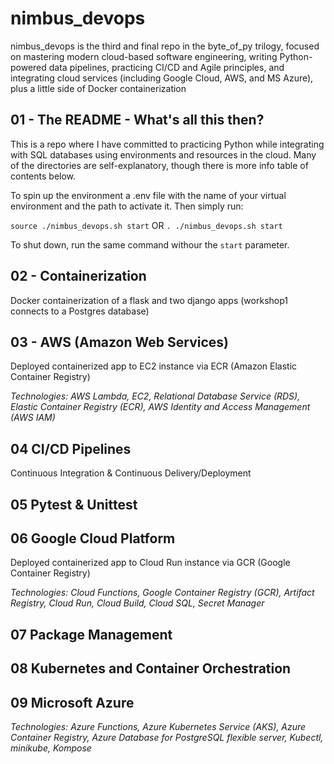 # nimbus_devops

nimbus_devops is the third and final repo in the byte_of_py trilogy, focused on mastering modern cloud-based software engineering, writing Python-powered data pipelines, practicing CI/CD and Agile principles, and integrating cloud services (including Google Cloud, AWS, and MS Azure), plus a little side of Docker containerization

## 01 - The README - What's all this then?

This is a repo where I have committed to practicing Python while integrating with SQL databases using environments and resources in the cloud. Many of the directories are self-explanatory, though there is more info table of contents below.

To spin up the environment a .env file with the name of your virtual environment and the path to activate it. Then simply run:

`source ./nimbus_devops.sh start`
OR
`. ./nimbus_devops.sh start`

To shut down, run the same command withour the `start` parameter.

## 02 - Containerization

Docker containerization of a flask and two django apps (workshop1 connects to a Postgres database)

## 03 - AWS (Amazon Web Services)

Deployed containerized app to EC2 instance via ECR (Amazon Elastic Container Registry)

_Technologies: AWS Lambda, EC2, Relational Database Service (RDS), Elastic Container Registry (ECR),
AWS Identity and Access Management (AWS IAM)_

## 04 CI/CD Pipelines

Continuous Integration & Continuous Delivery/Deployment

## 05 Pytest & Unittest

## 06 Google Cloud Platform

Deployed containerized app to Cloud Run instance via GCR (Google Container Registry)

_Technologies: Cloud Functions, Google Container Registry (GCR), Artifact Registry, Cloud Run, Cloud Build, Cloud SQL, Secret Manager_

## 07 Package Management

## 08 Kubernetes and Container Orchestration

## 09 Microsoft Azure

_Technologies: Azure Functions, Azure Kubernetes Service (AKS), Azure Container Registry, Azure Database for PostgreSQL flexible server, Kubectl, minikube, Kompose_

